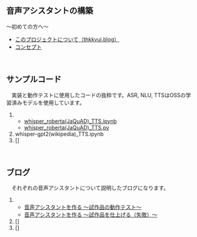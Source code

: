## **音声アシスタントの構築**

〜初めての方へ〜
- [このプロジェクトについて（thkkvui.blog）](https://thkkvui.blog/2023/04/19/post7/)
- [コンセプト](https://github.com/thkkvui/Deploy_my_VUI)

&emsp;

## **サンプルコード**

　実装と動作テストに使用したコードの抜粋です。ASR, NLU, TTSはOSSの学習済みモデルを使用しています。

1. - [whisper_roberta(JaQuAD)_TTS.ipynb](https://github.com/thkkvui/voice_assistant/blob/main/src/ASR_NLU_TTS/nb/whisper_roberta(JaQuAD)_TTS.ipynb)
   - [whisper_roberta(JaQuAD)_TTS.py](https://github.com/thkkvui/voice_assistant/blob/main/src/ASR_NLU_TTS/python/whisper_roberta(JaQuAD)_TTS.py)
2. whisper-gpt2(wikipedia)_TTS.ipynb
3. []

&emsp;

## **ブログ**

　それぞれの音声アシスタントについて説明したブログになります。

1. - [音声アシスタントを作る 〜試作品の動作テスト〜](https://thkkvui.blog/2023/07/30/post26/)
   - [音声アシスタントを作る 〜試作品を仕上げる（失敗）〜]()
2. []
3. []
